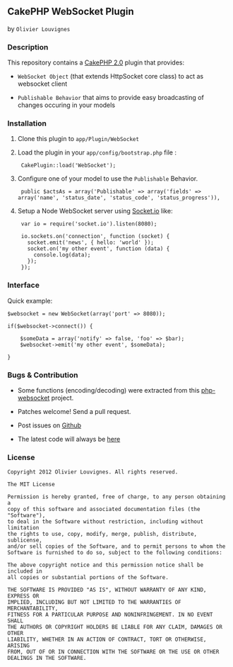 ## CakePHP WebSocket Plugin
by `Olivier Louvignes`


### Description

This repository contains a [CakePHP 2.0](https://github.com/cakephp) plugin that provides:

* `WebSocket Object` (that extends HttpSocket core class) to act as websocket client

* `Publishable Behavior` that aims to provide easy broadcasting of changes occuring in your models


### Installation

1. Clone this plugin to `app/Plugin/WebSocket`
2. Load the plugin in your `app/config/bootstrap.php` file :

		CakePlugin::load('WebSocket');

3. Configure one of your model to use the `Publishable` Behavior.

		public $actsAs = array('Publishable' => array('fields' => array('name', 'status_date', 'status_code', 'status_progress')),

4. Setup a Node WebSocket server using [Socket.io](http://socket.io) like:

		var io = require('socket.io').listen(8080);

		io.sockets.on('connection', function (socket) {
		  socket.emit('news', { hello: 'world' });
		  socket.on('my other event', function (data) {
		    console.log(data);
		  });
		});

### Interface

Quick example:

	$websocket = new WebSocket(array('port' => 8080));

	if($websocket->connect()) {

		$someData = array('notify' => false, 'foo' => $bar);
		$websocket->emit('my other event', $someData);

	}


### Bugs & Contribution

* Some functions (encoding/decoding) were extracted from this [php-websocket](https://github.com/lemmingzshadow/php-websocket) project.

* Patches welcome! Send a pull request.

* Post issues on [Github](http://github.com/mgcrea/cake_websocket/issues)

* The latest code will always be [here](http://github.com/mgcrea/cake_websocket)


### License

	Copyright 2012 Olivier Louvignes. All rights reserved.

	The MIT License

	Permission is hereby granted, free of charge, to any person obtaining a
	copy of this software and associated documentation files (the "Software"),
	to deal in the Software without restriction, including without limitation
	the rights to use, copy, modify, merge, publish, distribute, sublicense,
	and/or sell copies of the Software, and to permit persons to whom the
	Software is furnished to do so, subject to the following conditions:

	The above copyright notice and this permission notice shall be included in
	all copies or substantial portions of the Software.

	THE SOFTWARE IS PROVIDED "AS IS", WITHOUT WARRANTY OF ANY KIND, EXPRESS OR
	IMPLIED, INCLUDING BUT NOT LIMITED TO THE WARRANTIES OF MERCHANTABILITY,
	FITNESS FOR A PARTICULAR PURPOSE AND NONINFRINGEMENT. IN NO EVENT SHALL
	THE AUTHORS OR COPYRIGHT HOLDERS BE LIABLE FOR ANY CLAIM, DAMAGES OR OTHER
	LIABILITY, WHETHER IN AN ACTION OF CONTRACT, TORT OR OTHERWISE, ARISING
	FROM, OUT OF OR IN CONNECTION WITH THE SOFTWARE OR THE USE OR OTHER
	DEALINGS IN THE SOFTWARE.
